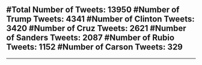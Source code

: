 #Total Number of Tweets: 13950 
#Number of Trump Tweets: 4341
#Number of Clinton Tweets: 3420
#Number of Cruz Tweets: 2621
#Number of Sanders Tweets: 2087
#Number of Rubio Tweets: 1152
#Number of Carson Tweets: 329
---
---
